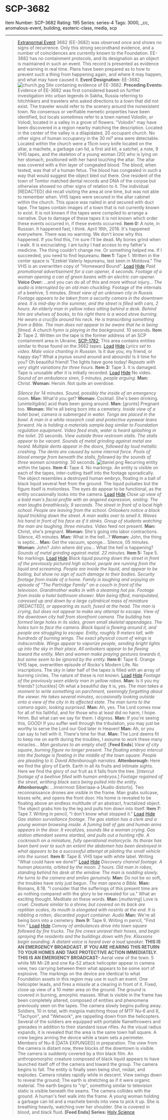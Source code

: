 # SCP-3682
Item Number: SCP-3682
Rating: 195
Series: series-4
Tags: 3000, _cc, anomalous-event, building, esoteric-class, media, scp

---

> [Extranormal Event](http://www.scp-wiki.net/log-of-extranormal-events) 3682 (EE-3682) was observed once and shows no signs of recurrence. Only this strong secondhand evidence, and a number of coincidences are currently known to the Foundation.
> EE-3682 has no containment protocols, and its designation as an object is maintained in such an event. This record is presented as evidence and warning in real time. Plans have been prepared as to how to prevent such a thing from happening again, and where it may happen, and what may have caused it.
**Event Designation:** EE-3682
![church.jpg](https://scp-wiki.wdfiles.com/local--files/scp-3682/church.jpg)
Site containing evidence of EE-3682.
**Preceding Events:** Evidence of EE-3682 was first considered based on further investigation into urban legends in Sakha, Russia referring to hitchhikers and travelers who asked directions to a town that did not exist. The traveler would refer to the scenery around the nonexistent town. No consensus or verifiable memetic properties have been identified, but locals sometimes refer to a town named Volodin, or Volodi, located in a valley in a grove of flowers.
"Volodin" may have been discovered in a region nearby matching the description. Located in the center of the valley is a dilapidated, 20 occupant church. No other signs of human occupancy in the 30 mi² area were detectable. Located within the church were a 15cm ivory knife located on the altar, a machete, a garbage can lid, a first aid kit, a satchel, a note, 9 VHS tapes, and the skeleton of a young woman (20) who is lying on her stomach, positioned with her hand touching the altar. The altar was covered with a thin layer of congealed blood. The blood, when tested, was that of a human fetus. The blood has congealed in such a way that would suggest the object bled out there.
One resident of the town of Tomtor matched dental records and DNA of the corpse but otherwise showed no other signs of relation to it. The individual [REDACTED] did recall visiting the area at one time, but was not able to remember when.
VHS tapes were secured in the altar cabinet within the church. This space was nailed in and secured with duct tape. The tapes contain images of a town that is not currently known to exist. It is not known if the tapes were compiled to arrange a narrative. Due to damage of these tapes it is not known which order these events occurred in, if these events occurred.
**Item 0:** A note, in Russian.
> It happened fast, I think. April 16th, 2018. It's happened everywhere. There was no warning. We don't know why this happened. If you find this, I'm sure I'll be dead. My bones grind when I walk. It is excruciating. I am lucky I had access to my father's medicine.
> The thing couldn't change me. Or something helped me.
> If I succeeded, you need to find Iepureanu.
**Item 1:** Tape 1. Written in the center space is "Ezekiel Valeriy Iepureanu, last seen in Moldova." The VHS is an overwritten copy of "Homeward Bound".
[Load](javascript:;)
[Hide](javascript:;)
> _Paid promotional advertisement for a can opener, 4 seconds._
> _Footage of a woman opening a can of green beans with an electric can opener._
> **Voice Over:** …and you can do all of this and more without injury…
> _The audio is interrupted by an old man chuckling._
> Footage of the internals of a beehive, 5 minutes.
> _Street view of an unknown city in Russia. Footage appears to be taken from a security camera in the downtown area. It is mid-day in the summer, and the street is filled with cars, 2 hours._
> _An elderly man in yellow robes sitting behind a desk. Behind him are shelves of books, to his right there is a wood stove burning. He wears a crucifix around his neck. He is transcribing something from a Bible._
> _The man does not appear to be aware that he is being filmed._
> _A church hymn is playing in the background._
> 10 seconds.
**Item 2:** Tape 2. Written on the tape is the former address of an SCP containment area in Ukraine, [SCP-1782](/scp-1782); This area contains entities similar to those found on the 3682 tapes.
[Load](javascript:;)
[Hide](javascript:;)
> _Lyrics set to video. Male voice chanting in Russian._
> Is it due you, my friend, or happy day?
> What a joyous sound around and abounds!
> Is it time for you? Oh beautiful friend! The lights have gone today!
> _Repeats with very slight variations for three hours._
**Item 3:** Tape 3. It is damaged. Tape is unusable after it is initially recorded.
[Load](javascript:;)
[Hide](javascript:;)
> No video.
> _Sound of an ambulance siren, 5 minutes, people arguing._
> **Man:** Christ.
> **Woman:** Heroin. Not quite an overdose.  
>    
>  _Silence for 14 minutes._
> _Sound, possibly the inside of an emergency room._
> **Man:** What'd you get?
> **Woman:** Cocktail. She's been drinking. [_unintelligible_] acid thats been going around.
> **Man:** [_grunts_] Pregnant too.
> **Woman:** We're all being born into a cemetery.
> _Inside view of a toilet bowl, camera is submerged in water._
> _Tongs are placed in the bowl. A man in a white research coat and protective eyewear leans forward. He is holding a materials sample bag similar to Foundation regulation equipment._
> _Video feed ends, water is heard splashing in the toilet._ 20 seconds.
> _View outside three restroom stalls. The stalls appear to be vacant._
> _Sounds of metal grinding against metal are heard._
> _Multiple dents appear in the doors, followed by loud metallic crashing. The dents are caused by some internal force._
> _Pools of blood emerge from beneath the stalls, followed by the sounds of three women screaming._ 30 seconds.
![daniel.png](https://scp-wiki.wdfiles.com/local--files/scp-3682/daniel.png)
Recurring entity within the tapes.
**Item 4:** Tape 4. No markings. An entity is visible on each of the tapes, inter-cutting itself into the footage sporadically. The object resembles a destroyed human embryo, floating in a ball of black liquid several feet from the ground. The liquid pulsates but the figure itself is motionless. The eyes do appear to be functional, as the entity occasionally looks into the camera.
[Load](javascript:;)
[Hide](javascript:;)
> _Close up view of a bald man's facial profile with an angered expression, smiling. The man laughs breathlessly, 9 seconds._
> _The street in front of a local high school._
> _People are leaving from the school._
> _Onlookers notice a black liquid trickling down the street. A man walks over to smell it. Waves his hand in front of his face as if it stinks._
> _Group of students watching the man are laughing, three minutes._
> Video feed not present.
> **Man:** Christ, she's pregnant.
> **Woman:** She's going into labor contractions.
> Silence, 45 minutes.
> **Man:** What in the hell…?
> **Woman:** John, the thing is septic…
> **Man:** Get the vacuum, sponge…
> Silence, 05 minutes.
> **Woman:** John? John where did you… What the hell is happening?
> _Sounds of metal grinding against metal. 22 minutes._
**Item 5:** Tape 5. No markings.
[Load](javascript:;)
[Hide](javascript:;)
> _Black liquid pouring down the street in front of the previously pictured high school, people are running from the liquid and screaming._
> _People are inside the liquid, and appear to be boiling, but show no sign of such damage to their bodies._
> _Security footage from inside of a home. Family is laughing and enjoying an episode of "The Partridge Family" on a couch in front of the television._
> _Grandmother walks in with a steaming hot pie._
> _Footage from inside a hotel bathroom shower._
> _Man being lifted, manipulated, caressed up and down by a large cylindrical mass of miniature [REDACTED], or appearing as such, fused at the head. The man is crying, but does not appear to make any attempt to escape._
> _View of the downtown city hall from storefront camera. The building has formed large holes in its sides, grown small skeletal appendages. The holes turn to face the camera._
> _Black liquid is flowing around it, and people are struggling to escape._
> _Entity, roughly 9 meters tall, with hundreds of burning wings. The exact physical count of wings is indiscernible._
> _Wings appear to vaporize people, sending bright lights up into the sky in their place._
> _All onlookers appear to be fleeing toward the entity. Men and women make praying gestures towards it, but some seem to be ignored by the entity._
**Item 6:** Tape 6. Orange VHS tape, overwritten episode of Rocko's Modern Life. No inscriptions. The sky in later half of the tapes is filled with an array of burning circles. The nature of these is not known.
[Load](javascript:;)
[Hide](javascript:;)
> _Footage of the previously seen elderly man in yellow robes._
> **Man:** Is it you my friends? [_chuckles_] Oh what a beautiful day it is, yes.
> _The man takes a moment to write something on parchment, seemingly forgetting about the viewer. He takes several minutes, occasionally looking outside onto a view of the city in its affected state. The man turns to the camera again, looking surprised._
> **Man:** Ah, yes. The Lord comes now for all of his faithful, and for those who at least did no harm, I hope. Hmm. But what can we say for them. I digress.
> **Man:** If you're seeing this, GOOD! If you suffer well through the tribulation, you may just be worthy to serve the Lord our God later in Heaven!
> **Man:** Ah, or you can say to hell with it. There's time for that.
> **Man:** The Lord deems fit to keep me on earth during the troubles, I assume to work these many miracles…
> _Man gestures to an empty shelf._
> [**Feed Ends**]
> _View of city square, burning figure no longer present._
> _The floating embryo intercut into the footage is floating in the middle of the town square. People are pleading to it._
> _David Attenborough narrates._
> **Attenborough:** Here we find the glory of Earth. Earth in all its fruits and intimate sights. Here we find the glory of our fruit as it falls from the tree.
> [_Intercut footage of a beehive filled with human embryos._]
> _Footage regained of the street, writhing black sacs being pulled into the entity._
> **Attenborough:** …Innermost Siberiaaa-a [Audio distorts].
> Two reconnaissance drones are visible in the frame.
> Man grabs suitcase, kisses wife, and opens the front door.
> His home is revealed to be floating above an endless multitude of an abstract, fractalized object.
> The object grabs him by the leg and pulls him down into itself.
**Item 7:** Tape 7. Writing in pencil, "I don't know what stopped it."
[Load](javascript:;)
[Hide](javascript:;)
> _Gas station surveillance footage. The gas station has a clerk and a young woman browsing inside._
> _A fuming ball of gas and human arms appears in the door. It vocalizes, sounds like a woman crying._
> _Gas station attendant seems startled, and pulls out a hunting rifle._
> _A cockroach on a miniature, fully operational motorcycle. Its thorax has been bent over to such an extent the abdomen has been destroyed in what appears to be a successful attempt at piloting the small vehicle into the sunset._
**Item 8:** Tape 8. VHS tape with white label. Writing "What could have we done?"
[Load](javascript:;)
[Hide](javascript:;)
> _Discovery channel footage. A human placenta, orbited by the moon. 2 hours._
> _Old man in robes, standing behind his desk at the window. The man is nodding slowly._
> _He turns to the camera and smiles genuinely._
> **Man:** Do not be so soft, the troubles have only just begun.
> _The man opens a Bible._
> **Man:** Romans, 8:18. "I consider that the sufferings of this present time are as nothing compared with the glory to be revealed for us." What an exciting thought. Meditate on these words.
> **Man:** [_muttering_] Love is cruel.
> _Creature similar to a shrew, but covered on its back are reptilian scales, its mouth is elongated with nostrils at the end. It is nibbling a rotten, discarded yogurt container._
> _Audio_ **Man:** We're all being born into a cemetery.
**Item 9:** Tape 9. Writing in pencil, "Find him."
[Load](javascript:;)
[Hide](javascript:;)
> _Convoy of ambulances drive into town square followed by fire trucks._
> _The fire crews unravel their hoses, and begin spraying the residents and the buildings down with fire._
> _Klaxxons begin sounding. A distant voice is heard over a loud speaker._
> **THIS IS AN EMERGENCY BROADCAST. IF YOU ARE HEARING THIS RETURN TO YOUR HOMES AND TAKE PROTECTIVE ACTION IMMEDIATELY. THIS IS AN EMERGENCY BROADCAST-**
> Aerial view of the town. 5 white Mil Mi-28 and one Ka-52 attack helicopter appear in camera view, two carrying between them what appears to be some sort of explosive. The markings on the device are identical to what Foundation assets in this region may use in such an event. One helicopter leads, and fires a missile at a clearing in front of it.
> Fixed, close up view of a 10 meter area on the ground.
> The ground is covered in burning, amorphic masses. What is visible in the frame has been completely altered, composed of entities and phenomena previously seen on the tapes. The camera slowly begins pulling away.
> Soldiers, 10 in total, with insignia matching those of MTF Nu-6 and 8, "Tachyon", and "Wetwork", are rappelling down from the helicopters. Several of the soldiers are equipped with portable flamethrowers and grenades in addition to their standard issue rifles. As the visual radius expands, it is revealed that the area is the same town hall square.
> A crew begins arming the device while a team sets a perimeter. Members of Nu-8 [DATA EXPUNGED] in preparation. The view from the camera is distant now, three blocks of the downtown is visible.
> The camera is suddenly covered by a thin black film. An anthropomorphic creature composed of black liquid appears to have launched itself off of the camera and toward the group. The camera begins to fall. The entity is finally seen being shot, midair, and explodes.
> Camera rotates rapidly while in descent. View swings down to reveal the ground; The earth is stretching as if it were organic material. The earth begins to "rip", something similar to television static is visible beneath the seams.
> The camera collides with the ground. A human's feet walk into the frame. A young woman holding a garbage can lid and a machete bends into view to pick it up. She is breathing heavily, watching over her shoulder. She is covered in blood, and black fluid.
> **[Feed Ends]**
**Series:** [Holy Science](http://www.scp-wiki.net/holy-science)